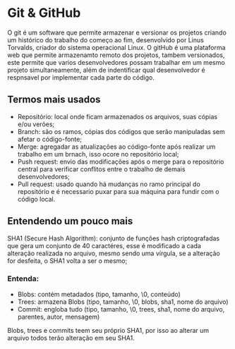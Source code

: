 # Git & GitHub
O git é um software que permite armazenar e versionar os projetos criando um histórico do trabalho do começo ao fim, desenvolvido por Linus Torvalds, criador do sistema operacional Linux.
O gitHub é uma plataforma web que permite armazenamto remoto dos projetos, tambem versionados, este permite que varios desenvolvedores possam trabalhar em um mesmo projeto simultaneamente, além de indentificar qual desenvolvedor é respnsavel por implementar cada parte do código.

## Termos mais usados
- Repositório: local onde ficam armazenados os arquivos, suas cópias e/ou verões;
- Branch: são os ramos, cópias dos códigos que serão manipuladas sem afetar o código-fonte;
- Merge: agregadar as atualizações ao código-fonte após realizar um trabalho em um brnach, isso ocore no repositório local;
- Push request: envio das modificações após o merge para o repositório central para verificar conflitos entre o trabalho de demais desenvolvedores;
- Pull request: usado quando há mudanças no ramo principal do repositório e é necessario puxar para sua máquina para fundir com o código local.

## Entendendo um pouco mais
SHA1 (Secure Hash Algorithm): conjunto de funções hash criptografadas que gera um conjunto de 40 caractéres, esse é modificado a cada alteração realizada no arquivo, mesmo sendo uma vírgula, se a alteração for desfeita, o SHA1 volta a ser o mesmo;
### Entenda:
- Blobs: contém metadados (tipo, tamanho, \0, conteúdo)
- Trees: armazena Blobs (tipo, tamanho, \0, blobs, sha1, nome do arquivo)
- Commit: engloba tudo (tipo, tamanho, \0, trees, sha1, nome do arquivo, parentes, autor, mensagem)

Blobs, trees e commits teem seu próprio SHA1, por isso ao alterar um arquivo todos terão alteração em seu SHA1.
